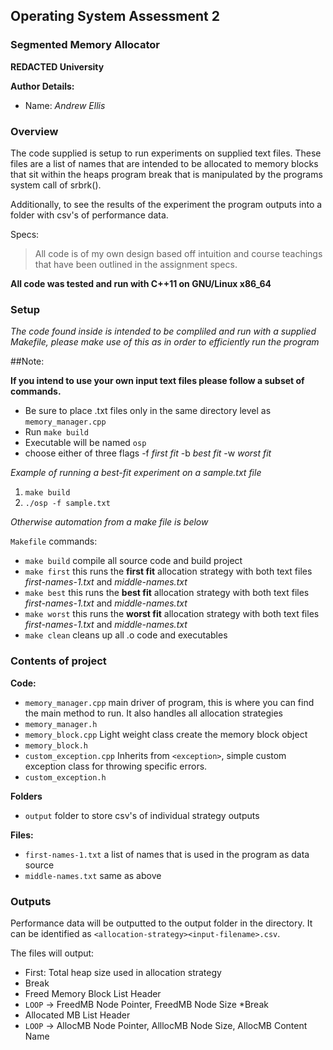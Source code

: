 ## Operating System Assessment 2
### Segmented Memory Allocator

**REDACTED University**

**Author Details:**
* Name: *Andrew Ellis*

### Overview
The code supplied is setup to run experiments on supplied text files.
These files are a list of names that are intended to be allocated to memory blocks
that sit within the heaps program break that is manipulated by the
programs system call of srbrk().

Additionally, to see the results of the experiment the program outputs
into a folder with csv's of performance data.

Specs:

> All code is of my own design based off intuition and course 
teachings that have been outlined in the assignment specs.

**All code was tested and run with C++11 on GNU/Linux x86_64**

### Setup

*The code found inside is intended to be compliled and run with a 
supplied Makefile, please make use of this as in order to efficiently
run the program*

##Note: 

**If you intend to use your own input text files please follow a subset of commands.**

* Be sure to place .txt files only in the same directory level as `memory_manager.cpp`
* Run `make build`
* Executable will be named `osp`
* choose either of three flags -f *first fit* -b *best fit* -w *worst fit*

*Example of running a best-fit experiment on a sample.txt file*

1. `make build`
2. `./osp -f sample.txt`

*Otherwise automation from a make file is below*

```Makefile``` commands:

* `make build` compile all source code and build project
* `make first` this runs the **first fit** allocation strategy with both text
files *first-names-1.txt* and *middle-names.txt*
* `make best` this runs the **best fit** allocation strategy with both text
files *first-names-1.txt* and *middle-names.txt*
* `make worst` this runs the **worst fit** allocation strategy with both text
files *first-names-1.txt* and *middle-names.txt*
* `make clean` cleans up all .o code and executables


### Contents of project

**Code:**
* `memory_manager.cpp` main driver of program, this is where you
can find the main method to run. It also handles all allocation 
strategies 
* `memory_manager.h`
* `memory_block.cpp` Light weight class create the memory block object
* `memory_block.h`
* `custom_exception.cpp` Inherits from `<exception>`, simple custom exception
class for throwing specific errors.
* `custom_exception.h`

**Folders**
* `output` folder to store csv's of individual strategy outputs

**Files:**
* `first-names-1.txt` a list of names that is used in the program as data source
* `middle-names.txt` same as above

### Outputs

Performance data will be outputted to the output folder in the directory.
It can be identified as `<allocation-strategy><input-filename>.csv`.

The files will output:
* First: Total heap size used in allocation strategy
* Break
* Freed Memory Block List Header
* `LOOP` -> FreedMB Node Pointer, FreedMB Node Size
*Break
* Allocated MB List Header
* `LOOP` -> AllocMB Node Pointer, AlllocMB Node Size, AllocMB Content Name   
